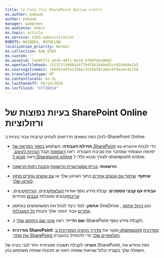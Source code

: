 ```yaml
---
title: בעיות נפוצות של SharePoint Online ורזולוציות
ms.author: pebaum
author: pebaum
manager: pamgreen
ms.audience: Admin
ms.topic: article
ms.service: o365-administration
ROBOTS: NOINDEX, NOFOLLOW
localization_priority: Normal
ms.collection: Adm_O365
ms.custom: ''
ms.assetid: 7ae05f21-eb16-4d71-9e19-4f097eb100d2
ms.openlocfilehash: 15237313dd8a14f7b4f6b16a8e55cc82b44de2a5
ms.sourcegitcommit: c6692ce0fa1358ec3529e59ca0ecdfdea4cdc759
ms.translationtype: MT
ms.contentlocale: he-IL
ms.lasthandoff: 09/14/2020
ms.locfileid: "47720314"
---
```

# <a name="sharepoint-online-common-issues-and-resolutions"></a>בעיות נפוצות של SharePoint Online ורזולוציות

להלן כמה נושאים הדרושים לעתים קרובות עבור בעיות ב-SharePoint Online:

- **תחילת העבודה:** השתמש [בספר המראה של SharePoint](https://lookbook.microsoft.com/assets/SharePoint_lookbook_2019.pdf) כדי לבנות אינטרא-נט יפהפה ועוצמתי שמחבר את סביבת העבודה. ראה [דוגמאות](https://lookbook.microsoft.com/) וקבל [הנחיות לעיצוב](https://spdesign.azurewebsites.net/). ראה [מבוא ל-Sharepoint online](https://docs.microsoft.com/sharepoint/introduction) לצורך מבוא כללי ל-sharepoint online.

- **הרשאות**: [בניית אסטרטגיית הרשאות](https://docs.microsoft.com/sharepoint/default-sharepoint-groups) [והבנת רמות הרשאה](https://docs.microsoft.com/sharepoint/understanding-permission-levels).

- **שיתוף**: [שיתוף עם אנשים אחרים](https://docs.microsoft.com/sharepoint/default-sharepoint-groups) בתוך הארגון שלך או [עם אנשים אחרים מחוץ לארגון שלך](https://docs.microsoft.com/sharepoint/external-sharing-overview).

- **עבודה עם קבצי מסמכים**: קבלת מידע נוסף אודות [העלאת](https://support.office.com/article/Upload-a-folder-or-files-to-a-document-library-eb18fcba-c953-4d45-8d90-8da66edeacdb)קבצים, [הורדת](https://support.office.com/article/Download-files-and-folders-from-OneDrive-or-SharePoint-5c7397b7-19c7-4893-84fe-d02e8fa5df05)קבצים, [עריכות](https://support.office.com/article/Edit-a-document-in-a-document-library-02d8497f-1c13-4114-949a-b8466f639b07)קבצים ומגבלות [קבצים](https://support.office.com/article/invalid-file-names-and-file-types-in-onedrive-onedrive-for-business-and-sharepoint-64883a5d-228e-48f5-b3d2-eb39e07630fa) נוכחיים

- **אחסון**: למד כיצד לנהל את המשתמשים באחסון OneDrive </a> , כגון [ניהול אחסון אתרים](https://docs.microsoft.com/sharepoint/manage-site-collection-storage-limits) עבור המנוי שלך והבנת [כל המגבלות](https://docs.microsoft.com/office365/servicedescriptions/sharepoint-online-service-description/sharepoint-online-limits).

- **שם הדייר**: ראה [שינוי שם התחום שלך](https://docs.microsoft.com/sharepoint/change-your-sharepoint-domain-name) ב-SharePoint לקבלת מידע נוסף.

- **מודרנית SharePoint**: סקור את [מדריך החוויה המודרנית ב-sharepoint](https://docs.microsoft.com/sharepoint/guide-to-sharepoint-modern-experience) [ומודרנית את אתרי SharePoint הקלאסיים שלך](https://docs.microsoft.com/sharepoint/dev/transform/modernize-classic-sites) כדי להתחיל בהעברה.

**הערה:** לקבלת תשובה ספציפית יותר לגבי בעיה של SharePoint, נסח מחדש את השאלה שלך בקצרה וכלול שגיאות שאתה רואה או תכונות שאתה משתמש בהן.